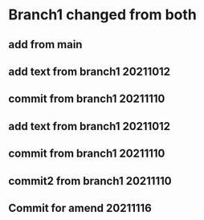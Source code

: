 # Branch1  changed from both

## add from main

## add text from branch1 20211012
## commit from branch1 20211110
## add text from branch1 20211012

## commit from branch1 20211110
## commit2 from branch1 20211110

## Commit for amend 20211116
